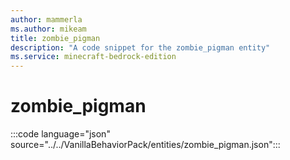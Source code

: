 ```yaml
---
author: mammerla
ms.author: mikeam
title: zombie_pigman
description: "A code snippet for the zombie_pigman entity"
ms.service: minecraft-bedrock-edition
---
```


# zombie_pigman

:::code language="json" source="../../VanillaBehaviorPack/entities/zombie_pigman.json":::
